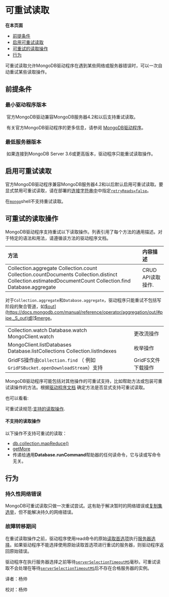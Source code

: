 # 可重试读取

**在本页面**

* [前提条件](retryable-reads.md#prerequisites)
* [启用可重试读取](retryable-reads.md#enabling-retryable-reads)
* [可重试的读取操作](retryable-reads.md#retryable-read-operations)
* [行为](retryable-reads.md#behavior)

可重试读取允许MongoDB驱动程序在遇到某些网络或服务器错误时，可以一次自动重试某些读取操作。

## 前提条件

### 最小驱动程序版本

​ 官方MongoDB驱动兼容MongoDB服务器4.2和以后支持重试读取。

​ 有关官方MongoDB驱动程序的更多信息，请参阅 [MongoDB驱动程序](https://docs.mongodb.com/drivers/)。

### 最低服务器版本

​ 如果连接到MongoDB Server 3.6或更高版本，驱动程序只能重试读取操作。

## 启用可重试读取

官方MongoDB驱动程序兼容MongoDB服务器4.2和以后默认启用可重试读取。要显式禁用可重试读取，请在部署的[连接字符串中](https://docs.mongodb.com/manual/reference/connection-string/#mongodb-uri)中指定[`retryReads=false`](https://docs.mongodb.com/manual/reference/connection-string/#urioption.retryReads)。

在[`mongo`](https://docs.mongodb.com/manual/reference/program/mongo/#bin.mongo)shell不支持重试读取。

## 可重试的读取操作

MongoDB驱动程序支持重试以下读取操作。列表引用了每个方法的通用描述。对于特定的语法和用法，请遵循该方法的驱动程序文档。

| 方法 | 内容描述 |
| :--- | :--- |
| Collection.aggregate  Collection.count  Collection.countDocuments  Collection.distinct  Collection.estimatedDocumentCount  Collection.find  Database.aggregate | CRUD API读取操作. |

对于`Collection.aggregate`和`Database.aggregate`，驱动程序只能重试不包括写阶段的聚合管道，如[$out](https://docs.mongodb.com/manual/reference/operator/aggregation/out/#pipe._S_out)或[$merge](https://docs.mongodb.com/manual/reference/operator/aggregation/merge/#pipe._S_merge)。

|  |  |
| :--- | :--- |
| Collection.watch  Database.watch  MongoClient.watch | 更改流操作 |
| MongoClient.listDatabases  Database.listCollections  Collection.listIndexes | 枚举操作 |
| GridFS操作由`Collection.find` （ 例如`GridFSBucket.openDownloadStream`）支持 | GridFS文件下载操作 |

MongoDB驱动程序可能包括对其他操作的可重试支持，比如帮助方法或包装可重试读操作的方法。根据[驱动程序文档](https://docs.mongodb.com/drivers/) 确定方法是否显式支持可重试读取。

也可以看看:

可重试读规范:[支持的读取操作](https://github.com/mongodb/specifications/blob/master/source/retryable-reads/retryable-reads.rst#supported-read-operations).

#### 不支持的读取操作

以下操作不支持可重试的读取：

* [db.collection.mapReduce\(\)](https://docs.mongodb.com/manual/reference/method/db.collection.mapReduce/#db.collection.mapReduce)
* [getMore](https://docs.mongodb.com/manual/reference/command/getMore/#dbcmd.getMore)
* 传递给通用**Database.runCommand**帮助器的任何读命令，它与读或写命令无关。

## 行为

### 持久性网络错误

MongoDB可重试读取只做一次重试尝试。这有助于解决暂时的网络错误或[复制集选举](https://docs.mongodb.com/manual/core/replica-set-elections/#replica-set-elections)，但不能解决持久的网络错误。

### 故障转移期间

在重试读取操作之前，驱动程序使用read命令的原始[读取首选项](https://docs.mongodb.com/manual/core/read-preference/#read-preference)执行[服务器选择](https://docs.mongodb.com/manual/core/read-preference-mechanics/#replica-set-read-preference-behavior)。如果驱动程序不能选择使用原始读取首选项进行重试的服务器，则驱动程序返回原始错误。

驱动程序在执行服务器选择之前等待[`serverSelectionTimeoutMS`](https://docs.mongodb.com/master/reference/connection-string/#urioption.serverSelectionTimeoutMS)毫秒。可重试读取不会处理在等待[`serverSelectionTimeoutMS`](https://docs.mongodb.com/master/reference/connection-string/#urioption.serverSelectionTimeoutMS)后不存在合格服务器的实例。

译者：杨帅

校对：杨帅

